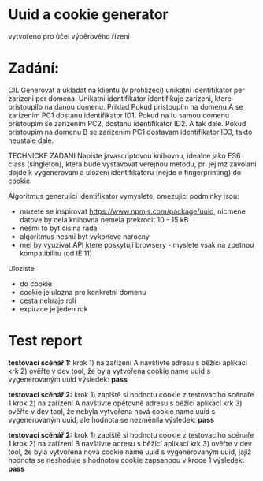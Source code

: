 # Uuid a cookie generator 

vytvořeno pro účel výběrového řízení

# Zadání:

CIL
Generovat a ukladat na klientu (v prohlizeci) unikatni identifikator per zarizeni per domena. 
Unikatni identifikator identifikuje zarizeni, ktere pristoupilo na danou domenu.
Priklad
Pokud pristoupim na domenu A se zarizenim PC1 dostanu identifikator ID1. 
Pokud na tu samou domenu pristoupim se zarizenim PC2, dostanu identifikator ID2. A tak dale.
Pokud pristoupim na domenu B se zarizenim PC1 dostavam identifikator ID3, takto neustale dale.

TECHNICKE ZADANI
Napiste javascriptovou knihovnu, idealne jako ES6 class (singleton), ktera bude vystavovat verejnou metodu, 
pri jejimz zavolani dojde k vygenerovani a ulozeni identifikatoru (nejde o fingerprinting) do cookie.

Algoritmus generujici identifikator vymyslete, omezujici podminky jsou:
- muzete se inspirovat https://www.npmjs.com/package/uuid, nicmene datove by cela knihovna nemela prekrocit 10 - 15 kB
- nesmi to byt cislna rada
- algoritmus nesmi byt vykonove narocny
- mel by vyuzivat API ktere poskytuji browsery - myslete vsak na zpetnou kompatibilitu (od IE 11)

Uloziste
- do cookie
- cookie je ulozna pro konkretni domenu
- cesta nehraje roli
- expirace je jeden rok

# Test report

**testovací scénář 1:** krok 1) na zařízení A navštivte adresu s běžící aplikací
                    krk  2) ověřte v dev tool, že byla vytvořena cookie name uuid s vygenerovaným uuid
                    výsledek: **pass**

**testovací scénář 2:** krok 1) zapiště si hodnotu cookie z testovacího scénaře 1
                    krok 2) na zařízení A navštivte opětovně adresu s běžící aplikací
                    krk  3) ověřte v dev tool, že nebyla vytvořena nová cookie name uuid s vygenerovaným uuid, ale hodnota se nezměnila
                    výsledek: **pass**   

**testovací scénář 2:** krok 1) zapiště si hodnotu cookie z testovacího scénaře 1
                    krok 2) na zařízení B navštivte adresu s běžící aplikací
                    krk  3) ověřte v dev tool, že byla vytvořena nová cookie name uuid s vygenerovaným uuid, jajíž hodnota se neshoduje s hodnotou cookie zapsanoou v kroce 1
                    výsledek: **pass** 

